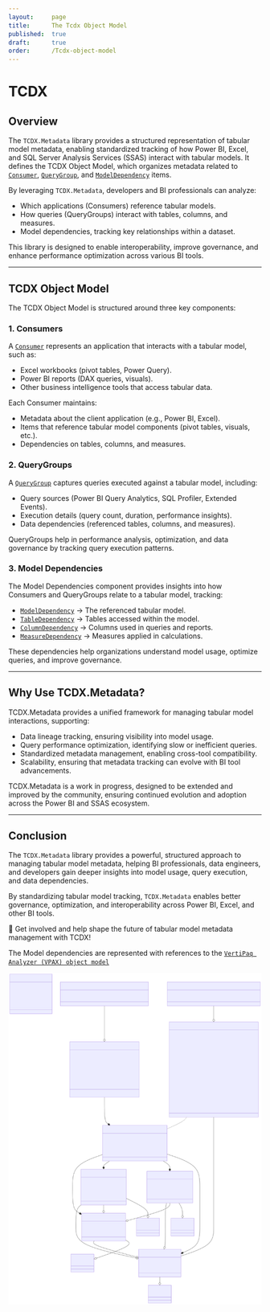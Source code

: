 ```yaml
---
layout:     page
title:      The Tcdx Object Model
published:  true
draft:      true
order:      /Tcdx-object-model
---
```


# TCDX

## Overview
The `TCDX.Metadata` library provides a structured representation of tabular model metadata, enabling standardized tracking of how Power BI, Excel, and SQL Server Analysis Services (SSAS) interact with tabular models. It defines the TCDX Object Model, which organizes metadata related to [`Consumer`](./Consumer.md), [`QueryGroup`](./QueryGroup.md), and [`ModelDependency`](./ModelDependency.md) items.

By leveraging `TCDX.Metadata`, developers and BI professionals can analyze:
- Which applications (Consumers) reference tabular models.
- How queries (QueryGroups) interact with tables, columns, and measures.
- Model dependencies, tracking key relationships within a dataset.

This library is designed to enable interoperability, improve governance, and enhance performance optimization across various BI tools.

---

## TCDX Object Model
The TCDX Object Model is structured around three key components:

### 1. Consumers
A [`Consumer`](.\Consumer) represents an application that interacts with a tabular model, such as:
- Excel workbooks (pivot tables, Power Query).
- Power BI reports (DAX queries, visuals).
- Other business intelligence tools that access tabular data.

Each Consumer maintains:
- Metadata about the client application (e.g., Power BI, Excel).
- Items that reference tabular model components (pivot tables, visuals, etc.).
- Dependencies on tables, columns, and measures.

### 2. QueryGroups
A [`QueryGroup`](./QueryGroup) captures queries executed against a tabular model, including:
- Query sources (Power BI Query Analytics, SQL Profiler, Extended Events).
- Execution details (query count, duration, performance insights).
- Data dependencies (referenced tables, columns, and measures).

QueryGroups help in performance analysis, optimization, and data governance by tracking query execution patterns.

### 3. Model Dependencies
The Model Dependencies component provides insights into how Consumers and QueryGroups relate to a tabular model, tracking:
- [`ModelDependency`](./ModelDependency.md) → The referenced tabular model.
- [`TableDependency`](./TableDependency.md) → Tables accessed within the model.
- [`ColumnDependency`](./ColumnDependency.md) → Columns used in queries and reports.
- [`MeasureDependency`](./MeasureDependency.md) → Measures applied in calculations.

These dependencies help organizations understand model usage, optimize queries, and improve governance.

---

## Why Use TCDX.Metadata?
TCDX.Metadata provides a unified framework for managing tabular model interactions, supporting:
- Data lineage tracking, ensuring visibility into model usage.
- Query performance optimization, identifying slow or inefficient queries.
- Standardized metadata management, enabling cross-tool compatibility.
- Scalability, ensuring that metadata tracking can evolve with BI tool advancements.

TCDX.Metadata is a work in progress, designed to be extended and improved by the community, ensuring continued evolution and adoption across the Power BI and SSAS ecosystem.

---

## Conclusion
The `TCDX.Metadata` library provides a powerful, structured approach to managing tabular model metadata, helping BI professionals, data engineers, and developers gain deeper insights into model usage, query execution, and data dependencies. 

By standardizing tabular model tracking, `TCDX.Metadata` enables better governance, optimization, and interoperability across Power BI, Excel, and other BI tools.

🚀 Get involved and help shape the future of tabular model metadata management with TCDX!

The Model dependencies are represented with references to the [`VertiPaq Analyzer (VPAX) object model`](https://docs.sqlbi.com/vertipaq-analyzer/)

<img src="images/tcdx_full_diagram.svg" width="800">
